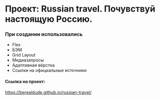 # Проект: Russian travel. Почувствуй настоящую Россию.
### При создании использовались
* Flex
* БЭМ
* Grid Layout
* Медиазапросы
* Адаптивная вёрстка
* Ссылки на официальные источники
#### Ссылка на проект:
https://berealdude.github.io/russian-travel/